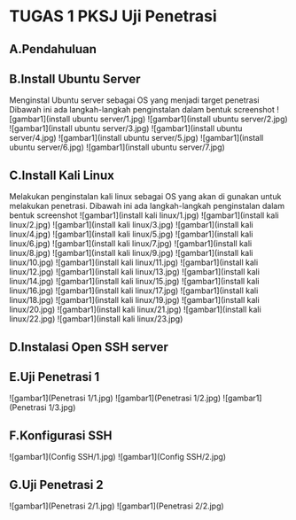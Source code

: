 # TUGAS 1 PKSJ Uji Penetrasi

## A.Pendahuluan

## B.Install Ubuntu Server
Menginstal Ubuntu server sebagai OS yang menjadi target penetrasi
Dibawah ini ada langkah-langkah penginstalan dalam bentuk screenshot
![gambar1](install ubuntu server/1.jpg)
![gambar1](install ubuntu server/2.jpg)
![gambar1](install ubuntu server/3.jpg)
![gambar1](install ubuntu server/4.jpg)
![gambar1](install ubuntu server/5.jpg)
![gambar1](install ubuntu server/6.jpg)
![gambar1](install ubuntu server/7.jpg)
## C.Install Kali Linux
Melakukan penginstalan kali linux sebagai OS yang akan di gunakan untuk melakukan penetrasi.
Dibawah ini ada langkah-langkah penginstalan dalam bentuk screenshot
![gambar1](install kali linux/1.jpg)
![gambar1](install kali linux/2.jpg)
![gambar1](install kali linux/3.jpg)
![gambar1](install kali linux/4.jpg)
![gambar1](install kali linux/5.jpg)
![gambar1](install kali linux/6.jpg)
![gambar1](install kali linux/7.jpg)
![gambar1](install kali linux/8.jpg)
![gambar1](install kali linux/9.jpg)
![gambar1](install kali linux/10.jpg)
![gambar1](install kali linux/11.jpg)
![gambar1](install kali linux/12.jpg)
![gambar1](install kali linux/13.jpg)
![gambar1](install kali linux/14.jpg)
![gambar1](install kali linux/15.jpg)
![gambar1](install kali linux/16.jpg)
![gambar1](install kali linux/17.jpg)
![gambar1](install kali linux/18.jpg)
![gambar1](install kali linux/19.jpg)
![gambar1](install kali linux/20.jpg)
![gambar1](install kali linux/21.jpg)
![gambar1](install kali linux/22.jpg)
![gambar1](install kali linux/23.jpg)
## D.Instalasi Open SSH server
## E.Uji Penetrasi 1
![gambar1](Penetrasi 1/1.jpg)
![gambar1](Penetrasi 1/2.jpg)
![gambar1](Penetrasi 1/3.jpg)
## F.Konfigurasi SSH
![gambar1](Config SSH/1.jpg)
![gambar1](Config SSH/2.jpg)
## G.Uji Penetrasi 2
![gambar1](Penetrasi 2/1.jpg)
![gambar1](Penetrasi 2/2.jpg)


